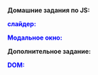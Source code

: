 <p><b>Домашние задания по JS:</b></p>
<p><b><font color="blue">слайдер:</font></b> </p>
<p><b><font color="blue">Модальное окно:</font></b> </p>

<p><b>Дополнительное задание:</b></p>
<p><b><font color="blue">DOM:</font></b> 
